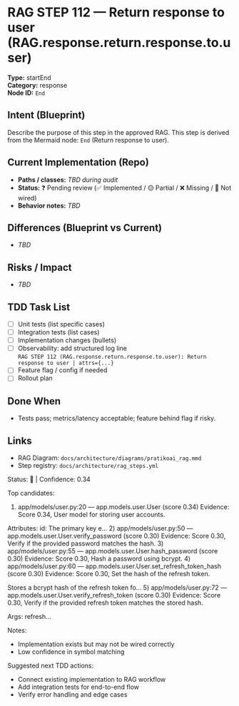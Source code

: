 # RAG STEP 112 — Return response to user (RAG.response.return.response.to.user)

**Type:** startEnd  
**Category:** response  
**Node ID:** `End`

## Intent (Blueprint)
Describe the purpose of this step in the approved RAG. This step is derived from the Mermaid node: `End` (Return response to user).

## Current Implementation (Repo)
- **Paths / classes:** _TBD during audit_
- **Status:** ❓ Pending review (✅ Implemented / 🟡 Partial / ❌ Missing / 🔌 Not wired)
- **Behavior notes:** _TBD_

## Differences (Blueprint vs Current)
- _TBD_

## Risks / Impact
- _TBD_

## TDD Task List
- [ ] Unit tests (list specific cases)
- [ ] Integration tests (list cases)
- [ ] Implementation changes (bullets)
- [ ] Observability: add structured log line  
  `RAG STEP 112 (RAG.response.return.response.to.user): Return response to user | attrs={...}`
- [ ] Feature flag / config if needed
- [ ] Rollout plan

## Done When
- Tests pass; metrics/latency acceptable; feature behind flag if risky.

## Links
- RAG Diagram: `docs/architecture/diagrams/pratikoai_rag.mmd`
- Step registry: `docs/architecture/rag_steps.yml`


<!-- AUTO-AUDIT:BEGIN -->
Status: 🔌  |  Confidence: 0.34

Top candidates:
1) app/models/user.py:20 — app.models.user.User (score 0.34)
   Evidence: Score 0.34, User model for storing user accounts.

Attributes:
    id: The primary key
    e...
2) app/models/user.py:50 — app.models.user.User.verify_password (score 0.30)
   Evidence: Score 0.30, Verify if the provided password matches the hash.
3) app/models/user.py:55 — app.models.user.User.hash_password (score 0.30)
   Evidence: Score 0.30, Hash a password using bcrypt.
4) app/models/user.py:60 — app.models.user.User.set_refresh_token_hash (score 0.30)
   Evidence: Score 0.30, Set the hash of the refresh token.

Stores a bcrypt hash of the refresh token fo...
5) app/models/user.py:72 — app.models.user.User.verify_refresh_token (score 0.30)
   Evidence: Score 0.30, Verify if the provided refresh token matches the stored hash.

Args:
    refresh...

Notes:
- Implementation exists but may not be wired correctly
- Low confidence in symbol matching

Suggested next TDD actions:
- Connect existing implementation to RAG workflow
- Add integration tests for end-to-end flow
- Verify error handling and edge cases
<!-- AUTO-AUDIT:END -->